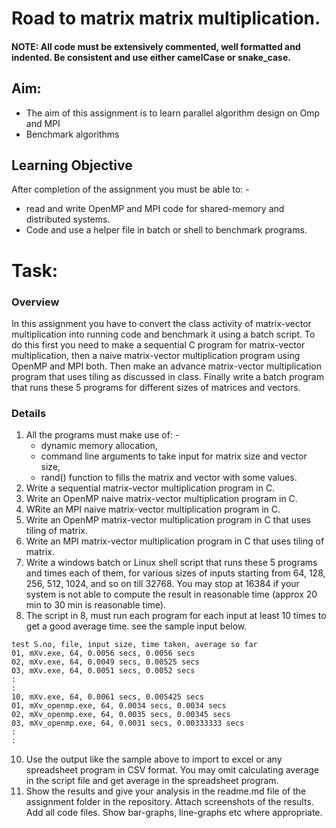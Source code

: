 # Road to matrix matrix multiplication.
#### NOTE: All code must be extensively commented, well formatted and indented. Be consistent and use either camelCase or snake_case. 
## Aim:
- The aim of this assignment is to learn parallel algorithm design on Omp and MPI
- Benchmark algorithms
## Learning Objective
After completion of the assignment you must be able to: -
- read and write OpenMP and MPI code for shared-memory and distributed systems.
- Code and use a helper file in batch or shell to benchmark programs. 
# Task:
### Overview
In this assignment you have to convert the class activity of matrix-vector multiplication into running code and benchmark it using a batch script. To do this first you need to make a sequential C program for matrix-vector multiplication, then a naive matrix-vector multiplication program using OpenMP and MPI both. Then make an advance matrix-vector multiplication program that uses tiling as discussed in class. Finally write a batch program that runs these 5  programs for different sizes of matrices and vectors. 
### Details
1. All the programs must make use of: -
     - dynamic memory allocation, 
     - command line arguments to take input for matrix size and vector size,
     - rand() function to fills the matrix and vector with some values.  
2. Write a sequential matrix-vector multiplication program in C.
3. Write an OpenMP naive matrix-vector multiplication program in C.
4. WRite an MPI naive matrix-vector multiplication program in C.
5. Write an OpenMP matrix-vector multiplication program in C that uses tiling of matrix.
6. Write an MPI matrix-vector multiplication program in C that uses tiling of matrix.
8. Write a windows batch or Linux shell script that runs these 5 programs and times each of them, for various sizes of inputs starting from 64, 128, 256, 512, 1024, and so on till 32768. You may stop at 16384 if your system is not able to compute the result in reasonable time (approx 20 min to 30 min is reasonable time).
9. The script in 8, must run each program for each input at least 10 times to get a good average time. see the sample input below. 
````
test S.no, file, input size, time taken, average so far 
01, mXv.exe, 64, 0.0056 secs, 0.0056 secs
02, mXv.exe, 64, 0.0049 secs, 0.00525 secs
03, mXv.exe, 64, 0.0051 secs, 0.0052 secs
:
: 
10, mXv.exe, 64, 0.0061 secs, 0.005425 secs
01, mXv_openmp.exe, 64, 0.0034 secs, 0.0034 secs
02, mXv_openmp.exe, 64, 0.0035 secs, 0.00345 secs
03, mXv_openmp.exe, 64, 0.0031 secs, 0.00333333 secs
:
:
````
10. Use the output like the sample above to import to excel or any spreadsheet program in CSV format. You may omit calculating average in the script file and get average in the spreadsheet program. 
11. Show the results and give your analysis in the readme.md file of the assignment folder in the repository. Attach screenshots of the results. Add all code files. Show bar-graphs, line-graphs etc where appropriate.
